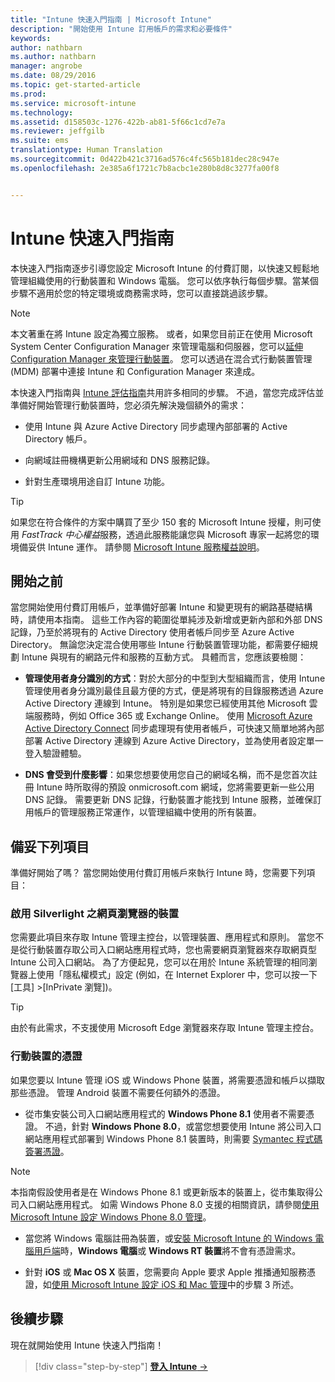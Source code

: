 ```yaml
---
title: "Intune 快速入門指南 | Microsoft Intune"
description: "開始使用 Intune 訂用帳戶的需求和必要條件"
keywords: 
author: nathbarn
ms.author: nathbarn
manager: angrobe
ms.date: 08/29/2016
ms.topic: get-started-article
ms.prod: 
ms.service: microsoft-intune
ms.technology: 
ms.assetid: d158503c-1276-422b-ab81-5f66c1cd7e7a
ms.reviewer: jeffgilb
ms.suite: ems
translationtype: Human Translation
ms.sourcegitcommit: 0d422b421c3716ad576c4fc565b181dec28c947e
ms.openlocfilehash: 2e385a6f1721c7b8acbc1e280b8d8c3277fa00f8


---
```



# Intune 快速入門指南
本快速入門指南逐步引導您設定 Microsoft Intune 的付費訂閱，以快速又輕鬆地管理組織使用的行動裝置和 Windows 電腦。 您可以依序執行每個步驟。當某個步驟不適用於您的特定環境或商務需求時，您可以直接跳過該步驟。

>[!NOTE]
>本文著重在將 Intune 設定為獨立服務。 或者，如果您目前正在使用 Microsoft System Center Configuration Manager 來管理電腦和伺服器，您可以[延伸 Configuration Manager 來管理行動裝置](https://technet.microsoft.com/library/jj884158.aspx)。 您可以透過在混合式行動裝置管理 (MDM) 部署中連接 Intune 和 Configuration Manager 來達成。

本快速入門指南與 [Intune 評估指南](/intune/understand-explore/get-started-with-a-30-day-trial-of-microsoft-intune)共用許多相同的步驟。 不過，當您完成評估並準備好開始管理行動裝置時，您必須先解決幾個額外的需求：

-   使用 Intune 與 Azure Active Directory 同步處理內部部署的 Active Directory 帳戶。

-   向網域註冊機構更新公用網域和 DNS 服務記錄。

-   針對生產環境用途自訂 Intune 功能。

>[!TIP]
>如果您在符合條件的方案中購買了至少 150 套的 Microsoft Intune 授權，則可使用 *FastTrack 中心權益*服務，透過此服務能讓您與 Microsoft 專家一起將您的環境備妥供 Intune 運作。 請參閱 [Microsoft Intune 服務權益說明](https://technet.microsoft.com/library/mt228265.aspx)。


## 開始之前
當您開始使用付費訂用帳戶，並準備好部署 Intune 和變更現有的網路基礎結構時，請使用本指南。 這些工作內容的範圍從單純涉及新增或更新內部和外部 DNS 記錄，乃至於將現有的 Active Directory 使用者帳戶同步至 Azure Active Directory。 無論您決定混合使用哪些 Intune 行動裝置管理功能，都需要仔細規劃 Intune 與現有的網路元件和服務的互動方式。 具體而言，您應該要檢閱：

-   **管理使用者身分識別的方式**：對於大部分的中型到大型組織而言，使用 Intune 管理使用者身分識別最佳且最方便的方式，便是將現有的目錄服務透過 Azure Active Directory 連線到 Intune。 特別是如果您已經使用其他 Microsoft 雲端服務時，例如 Office 365 或 Exchange Online。 使用 [Microsoft Azure Active Directory Connect](https://www.microsoft.com/download/details.aspx?id=47594) 同步處理現有使用者帳戶，可快速又簡單地將內部部署 Active Directory 連線到 Azure Active Directory，並為使用者設定單一登入驗證體驗。

-   **DNS 會受到什麼影響**：如果您想要使用您自己的網域名稱，而不是您首次註冊 Intune 時所取得的預設 onmicrosoft.com 網域，您將需要更新一些公用 DNS 記錄。 需要更新 DNS 記錄，行動裝置才能找到 Intune 服務，並確保訂用帳戶的管理服務正常運作，以管理組織中使用的所有裝置。

## 備妥下列項目
準備好開始了嗎？ 當您開始使用付費訂用帳戶來執行 Intune 時，您需要下列項目：

### 啟用 Silverlight 之網頁瀏覽器的裝置
您需要此項目來存取 Intune 管理主控台，以管理裝置、應用程式和原則。 當您不是從行動裝置存取公司入口網站應用程式時，您也需要網頁瀏覽器來存取網頁型 Intune 公司入口網站。 為了方便起見，您可以在用於 Intune 系統管理的相同瀏覽器上使用「隱私權模式」設定 (例如，在 Internet Explorer 中，您可以按一下 [工具] &gt;[InPrivate 瀏覽])。

>[!TIP]
>由於有此需求，不支援使用 Microsoft Edge 瀏覽器來存取 Intune 管理主控台。


### 行動裝置的憑證
如果您要以 Intune 管理 iOS 或 Windows Phone 裝置，將需要憑證和帳戶以擷取那些憑證。 管理 Android 裝置不需要任何額外的憑證。

- 從市集安裝公司入口網站應用程式的 **Windows Phone 8.1** 使用者不需要憑證。 不過，針對 **Windows Phone 8.0**，或當您想要使用 Intune 將公司入口網站應用程式部署到 Windows Phone 8.1 裝置時，則需要 [Symantec 程式碼簽署憑證](https://products.websecurity.symantec.com/orders/enrollment/microsoftCert.do)。

>[!NOTE]
>本指南假設使用者是在 Windows Phone 8.1 或更新版本的裝置上，從市集取得公司入口網站應用程式。 如需 Windows Phone 8.0 支援的相關資訊，請參閱[使用 Microsoft Intune 設定 Windows Phone 8.0 管理](/Intune/deploy-use/set-up-windows-phone-8.0-management-with-microsoft-intune)。

- 當您將 Windows 電腦註冊為裝置，或[安裝 Microsoft Intune 的 Windows 電腦用戶端](/intune/deploy-use/install-the-windows-pc-client-with-microsoft-intune)時，**Windows 電腦**或 **Windows RT 裝置**將不會有憑證需求。

- 針對 **iOS** 或 **Mac OS X** 裝置，您需要向 Apple 要求 Apple 推播通知服務憑證，如[使用 Microsoft Intune 設定 iOS 和 Mac 管理](/intune/deploy-use/set-up-ios-and-mac-management-with-microsoft-intune)中的步驟 3 所述。

## 後續步驟
現在就開始使用 Intune 快速入門指南！

>[!div class="step-by-step"]
[**登入 Intune** &rarr;](start-with-a-paid-subscription-to-microsoft-intune-step-1.md)



<!--HONumber=Oct16_HO4-->


